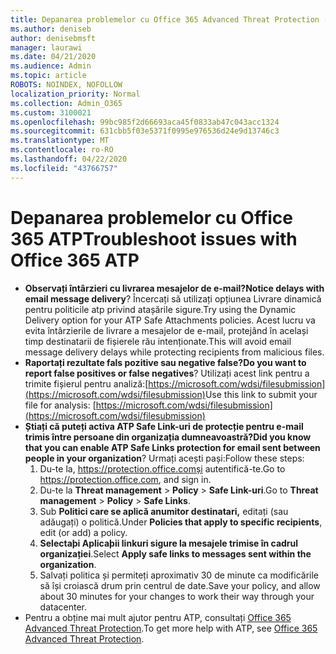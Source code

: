 ```yaml
---
title: Depanarea problemelor cu Office 365 Advanced Threat Protection (ATP)
ms.author: deniseb
author: denisebmsft
manager: laurawi
ms.date: 04/21/2020
ms.audience: Admin
ms.topic: article
ROBOTS: NOINDEX, NOFOLLOW
localization_priority: Normal
ms.collection: Admin_O365
ms.custom: 3100021
ms.openlocfilehash: 99bc985f2d66693aca45f0833ab47c043acc1324
ms.sourcegitcommit: 631cbb5f03e5371f0995e976536d24e9d13746c3
ms.translationtype: MT
ms.contentlocale: ro-RO
ms.lasthandoff: 04/22/2020
ms.locfileid: "43766757"
---
```

# <a name="troubleshoot-issues-with-office-365-atp"></a><span data-ttu-id="f0d5d-102">Depanarea problemelor cu Office 365 ATP</span><span class="sxs-lookup"><span data-stu-id="f0d5d-102">Troubleshoot issues with Office 365 ATP</span></span>

- <span data-ttu-id="f0d5d-103">**Observați întârzieri cu livrarea mesajelor de e-mail?**</span><span class="sxs-lookup"><span data-stu-id="f0d5d-103">**Notice delays with email message delivery**?</span></span> <span data-ttu-id="f0d5d-104">Încercați să utilizați opțiunea Livrare dinamică pentru politicile atp privind atașările sigure.</span><span class="sxs-lookup"><span data-stu-id="f0d5d-104">Try using the Dynamic Delivery option for your ATP Safe Attachments policies.</span></span> <span data-ttu-id="f0d5d-105">Acest lucru va evita întârzierile de livrare a mesajelor de e-mail, protejând în același timp destinatarii de fișierele rău intenționate.</span><span class="sxs-lookup"><span data-stu-id="f0d5d-105">This will avoid email message delivery delays while protecting recipients from malicious files.</span></span>
- <span data-ttu-id="f0d5d-106">**Raportați rezultate fals pozitive sau negative false?**</span><span class="sxs-lookup"><span data-stu-id="f0d5d-106">**Do you want to report false positives or false negatives**?</span></span> <span data-ttu-id="f0d5d-107">Utilizați acest link pentru a trimite fișierul pentru analiză:[https://microsoft.com/wdsi/filesubmission](https://microsoft.com/wdsi/filesubmission)</span><span class="sxs-lookup"><span data-stu-id="f0d5d-107">Use this link to submit your file for analysis: [https://microsoft.com/wdsi/filesubmission](https://microsoft.com/wdsi/filesubmission)</span></span>
- <span data-ttu-id="f0d5d-108">**Știați că puteți activa ATP Safe Link-uri de protecție pentru e-mail trimis între persoane din organizația dumneavoastră?**</span><span class="sxs-lookup"><span data-stu-id="f0d5d-108">**Did you know that you can enable ATP Safe Links protection for email sent between people in your organization**?</span></span> <span data-ttu-id="f0d5d-109">Urmați acești pași:</span><span class="sxs-lookup"><span data-stu-id="f0d5d-109">Follow these steps:</span></span>
    1. <span data-ttu-id="f0d5d-110">Du-te la, https://protection.office.comși autentifică-te.</span><span class="sxs-lookup"><span data-stu-id="f0d5d-110">Go to https://protection.office.com, and sign in.</span></span>
    2. <span data-ttu-id="f0d5d-111">Du-te la **Threat management** > **Policy** > **Safe Link-uri**.</span><span class="sxs-lookup"><span data-stu-id="f0d5d-111">Go to **Threat management** > **Policy** > **Safe Links**.</span></span>
    3. <span data-ttu-id="f0d5d-112">Sub **Politici care se aplică anumitor destinatari,** editați (sau adăugați) o politică.</span><span class="sxs-lookup"><span data-stu-id="f0d5d-112">Under **Policies that apply to specific recipients**, edit (or add) a policy.</span></span>
    4. <span data-ttu-id="f0d5d-113">**Selectaþi Aplicaþii linkuri sigure la mesajele trimise în cadrul organizației**.</span><span class="sxs-lookup"><span data-stu-id="f0d5d-113">Select **Apply safe links to messages sent within the organization**.</span></span>
    5. <span data-ttu-id="f0d5d-114">Salvați politica și permiteți aproximativ 30 de minute ca modificările să își croiască drum prin centrul de date.</span><span class="sxs-lookup"><span data-stu-id="f0d5d-114">Save your policy, and allow about 30 minutes for your changes to work their way through your datacenter.</span></span>
- <span data-ttu-id="f0d5d-115">Pentru a obține mai mult ajutor pentru ATP, consultați [Office 365 Advanced Threat Protection](https://docs.microsoft.com/office365/securitycompliance/office-365-atp).</span><span class="sxs-lookup"><span data-stu-id="f0d5d-115">To get more help with ATP, see [Office 365 Advanced Threat Protection](https://docs.microsoft.com/office365/securitycompliance/office-365-atp).</span></span>